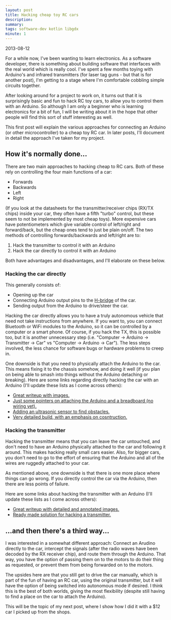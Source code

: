 ```yaml
---
layout: post
title: Hacking cheap toy RC cars
description: 
summary: 
tags: software-dev kotlin libgdx
minute: 1
---
```


2013-08-12

For a while now, I've been wanting to learn electronics. As a software developer, there is something about building software that interfaces with the real world which is really cool. I've spent a few months toying with Arduino's and infrared transmitters (for laser tag guns - but that is for another post), I'm getting to a stage where I'm comfortable cobbling simple circuits together.

After looking around for a project to work on, it turns out that it is surprisingly basic and fun to hack RC toy cars, to allow you to control them with an Arduino. So although I am only a beginner who is learning electronics for a bit of fun, I will be writing about it in the hope that other people will find this sort of stuff interesting as well.

This first post will explain the various approaches for connecting an Arduino (or other microcontroller) to a cheap toy RC car. In later posts, I'll document in detail the approach I've taken for my project.
<h2>How it's normally done...</h2>
There are two main approaches to hacking cheap to RC cars. Both of these rely on controlling the four main functions of a car:
<ul>
	<li>Forwards</li>
	<li>Backwards</li>
	<li>Left</li>
	<li>Right</li>
</ul>
(If you look at the datasheets for the transmitter/receiver chips (RX/TX chips) inside your car, they often have a fifth "turbo" control, but these seem to not be implemented by most cheap toys). More expensive cars have potentiometers which give variable control of left/right and forward/back, but the cheap ones tend to just be plain on/off. The two methods of controlling forwards/backwards and left/right are to:
<ol>
	<li>Hack the transmitter to control it with an Arduino</li>
	<li>Hack the car directly to control it with an Arduino</li>
</ol>
Both have advantages and disadvantages, and I'll elaborate on these below.
<h3>Hacking the car directly</h3>
This generally consists of:
<ul>
	<li>Opening up the car</li>
	<li>Connecting Arduino output pins to the <a href="https://en.wikipedia.org/wiki/H-bridge">H-bridge</a> of the car.</li>
	<li>Sending output from the Arduino to drive/steer the car.</li>
</ul>
Hacking the car directly allows you to have a truly autonomous vehicle that need not take instructions from anywhere. If you want to, you can connect Bluetooth or WiFi modules to the Arduino, so it can be controlled by a computer or a smart phone. Of course, if you hack the TX, this is possible too, but it is another unnecessary step (i.e. "Computer -&gt; Arduino -&gt; Transmitter -&gt; Car" vs "Computer -&gt; Arduino -&gt; Car"). The less steps involved, the less chance for software bugs or hardware problems to creep in.

One downside is that you need to physically attach the Arduino to the car. This means fixing it to the chassis somehow, and doing it well (if you plan on being able to smash into things without the Arduino detaching or breaking).  Here are some links regarding directly hacking the car with an Arduino (I'll update these lists as I come across others):
<ul>
	<li><a href="http://www.instructables.com/id/Autonomous-Control-of-RC-Car-Using-Arduino/?ALLSTEPS">Great writeup with images.</a></li>
	<li><a href="http://www.robotc.net/wiki/Tutorials/Arduino_Projects/RC_car_Hacking_Project/Connecting_the_Arduino">Just some pointers on attaching the Arduino and a breadboard (no wiring yet).</a></li>
	<li><a href="http://www.benrady.com/2013/01/arduino-controlled-rc-car.html">Adding an ultrasonic sensor to find obstacles.</a></li>
	<li><a href="http://www.instructables.com/id/RC-Car-to-Robot/?ALLSTEPS">Very detailed build, with an emphasis on cosntruction.</a></li>
</ul>
<h3>Hacking the transmitter</h3>
Hacking the transmitter means that you can leave the car untouched, and don't need to have an Arduino physically attached to the car and following it around. This makes hacking really small cars easier. Also, for bigger cars, you don't need to go to the effort of ensuring that the Arduino and all of the wires are ruggedly attached to your car.

As mentioned above, one downside is that there is one more place where things can go wrong. If you directly control the car via the Arduino, then there are less points of failure.

Here are some links about hacking the transmitter with an Arduino (I'll update these lists as I come across others):
<ul>
	<li><a href="http://www.instructables.com/id/Arduino-controls-cheap-RC-car-transmitter/?ALLSTEPS">Great writeup with detailed and annotated images.</a></li>
	<li><a href="http://jbprojects.net/articles/programmable-rc/">Ready made solution for hacking a transmitter.</a></li>
</ul>
<h2>...and then there's a third way...</h2>
I was interested in a somewhat different approach: Connect an Arudino directly to the car, intercept the signals (after the radio waves have been decoded by the RX receiver chip), and route them through the Arduino. That way, you have the option of passing them on to the motors to do their thing as requested, or prevent them from being forwarded on to the motors.

The upsides here are that you still get to drive the car manually, which is part of the fun of having an RC car, using the original transmitter, but it will have the option of being switched into autonomous mode if desired. I think this is the best of both worlds, giving the most flexibility (despite still having to find a place on the car to attach the Arduino).

This will be the topic of my next post, where I show how I did it with a $12 car I picked up from the shops.
